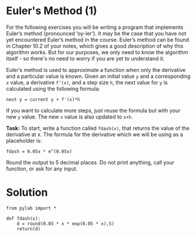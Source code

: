 # Euler's Method (1)

For the following exercises you will be writing a program that implements Euler’s method (pronounced ‘oy-ler’). It may be the case that you have not yet encountered Euler’s method in the course. Euler’s method can be found in Chapter 10.2 of your notes, which gives a good description of why this algorithm works. But for our purposes, we only need to know the algorithm itself - so there's no need to worry if you are yet to understand it.

Euler’s method is used to approximate a function when only the derivative and a particular value is known. Given an initial value `y` and a corresponding `x` value, a derivative `f’(x)`, and a step size `h`, the next value for `y` is calculated using the following formula:

`next y = current y + f'(x)*h`

If you want to calculate more steps, just reuse the formula but with your new `y` value. The new `x` value is also updated to `x+h`. 

**Task:** To start, write a function called `fdash(x)`, that returns the value of the derivative at x. The formula for the derivative which we will be using as a placeholder is:

`fdash = 0.05x * e^(0.05x)`

Round the output to 5 decimal places. Do not print anything, call your function, or ask for any input. 

# Solution

```
from pylab import *

def fdash(x):
    d = round(0.05 * x * exp(0.05 * x),5)
    return(d)

```
